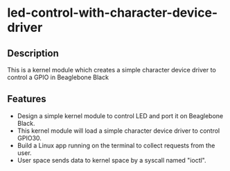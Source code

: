 # led-control-with-character-device-driver

## Description
This is a kernel module which creates a simple character device driver to control a  GPIO in Beaglebone Black

## Features
- Design a simple kernel module to control LED and port it on Beaglebone Black. 
- This kernel module will load a simple character device driver to control GPIO30.
- Build a Linux app running on the terminal to collect requests from the user.
- User space sends data to kernel space by a syscall named "ioctl".
